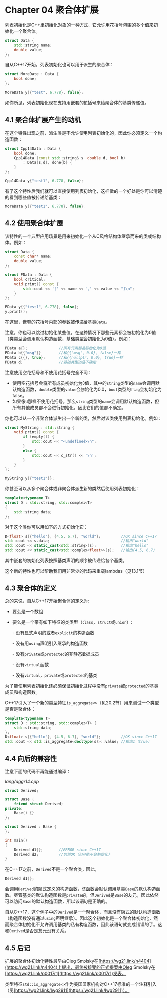 # Chapter 04 聚合体扩展

列表初始化是C++里初始化对象的一种方式，它允许用花括号包围的多个值来初始化一个聚合体。

```cpp
struct Data {
    std::string name;
    double value;
};
```

自从C++17开始，列表初始化也可以用于派生的聚合体：

```cpp
struct MoreDate : Data {
    bool done;
};

MoreData y{{"test", 6.778}, false};
```

如你所见，列表初始化现在支持用嵌套的花括号来给聚合体的基类传递值。

## 4.1 聚合体扩展产生的动机

在这个特性出现之前，派生类是不允许使用列表初始化的，因此你必须定义一个构造函数：

```cpp
struct Cpp14Data : Data {
    bool done;
    Cpp14Data (const std::string& s, double d, bool b)
        : Data{s,d}, done{b} {
    }
};

Cpp14Data y{"test1", 6.778, false};
```

有了这个特性后我们就可以直接使用列表初始化，这样做的一个好处是你可以清楚的看到哪些值被传递给基类：

```cpp
MoreData y{{"test1", 6.778}, false};
```

## 4.2 使用聚合体扩展

该特性的一个典型应用场景是用来初始化一个从C风格结构体继承而来的类或结构体。例如：

```cpp
struct Data {
    const char* name;
    double value;
};

struct PData : Data {
    bool critical;
    void print() const {
        std::cout << '[' << name << ',' << value << "]\n";
    }
};

PData y{{"test1", 6.778}, false};
y.print();
```

在这里，嵌套的花括号内部的参数被传递给基类`Data`。

注意，你也可以跳过初始化某些值。在这种情况下那些元素都会被初始化为0值（类类型会调用默认构造函数，基础类型会初始化为0值）。例如：

```cpp
PData a{};              //所有元素都被初始化为0值
PData b{{"msg"}}        //和{{"msg", 0.0}, false}一样
PData c{{}, true};      //和{{nullptr, 0.0}, true}一样
PData d;                //基础类型的值不确定
```

注意使用空花括号和不使用花括号完全不同：

* 使用空花括号会将所有成员初始化为0值，其中的`string`类型的`name`会调用默认构造函数，`double`类型的`value`会初始化为0.0，`bool`类型的`flag`会初始化为false。
* 如果像`d`那样不使用花括号，那么`string`类型的`name`会调用默认构造函数，但所有其他成员都不会进行初始化，因此它们的值都不确定。

你也可以从一个非聚合体派生出一个新的类，然后对该类使用列表初始化。例如：

```cpp
struct MyString : std::string {
    void print() const {
        if (empty()) {
            std::cout << "<undefined>\n";
        }
        else {
            std::cout << c_str() << '\n';
        }
    }
};

MyString y{{"test1"}};
```

你甚至可以从多个聚合体或非聚合体派生新的类然后使用列表初始化：

```cpp
template<typename T>
struct D : std::string, std::complex<T>
{
    std::string data;
};
```

对于这个类你可以用如下的方式初始化它：

```cpp
D<float> s{{"hello"}, {4.5, 6.7}, "world"};         //OK since C++17
std::cout << s.data;                                //输出"world"
std::cout << static_cast<std::string>(s);           //输出"hello"
std::cout << static_cast<std::complex<float>>(s);   //输出(4.5, 6.7)
```

其中嵌套的初始化列表按照基类声明的顺序被传递给各个基类。

这个新的特性也可以帮助我们用非常少的代码来重载lambdas（见13.1节）

## 4.3 聚合体的定义

总的来说，自从C++17开始聚合体的定义为:

* 要么是一个数组
* 要么是一个带有如下特征的类类型（`class`，`struct`或`union`）:

    \- 没有显式声明的或者`explicit`的构造函数

    \- 没有用`using`声明引入继承的构造函数

    \- 没有`private`或`protected`的非静态数据成员

    \- 没有`virtual`函数

    \- 没有`virtual`，`private`或`protected`的基类

为了能使用列表初始化还必须保证初始化过程中没有`private`或`protected`的基类成员和构造函数。

C++17引入了一个新的类型特征`is_aggregate<>`（见20.2节）用来测试一个类型是否是聚合体：

```cpp
template<typename T>
struct D : std::string, std::complex<T> {
    std::string data;
};
D<float> s{{"hello"}, {4.5, 6.7}, "world"};         //OK since C++17
std::cout << std::is_aggregate<decltype(s)>::value; //输出1（true）
```

## 4.4 向后的兼容性

注意下面的代码不再能通过编译：

*lang/aggr14.cpp*

```cpp
struct Derived;

struct Base {
    friend struct Derived;
private:
    Base() {}
};

struct Derived : Base {
};

int main()
{
    Derived d1{};       //ERROR since C++17
    Derived d2;         //仍然OK（但可能不会初始化）
}
```

在C++17之前，`Derived`不是一个聚合类，因此，

```cpp
Derived d1{};
```

会调用`Derived`的隐式定义的构造函数，该函数会默认调用基类`Base`的默认构造函数。尽管基类的默认构造函数是`private`的，但`Derived`是`Base`的友元，因此依然可以访问`Base`的默认构造函数，所以该语句是正确的。

自从C++17，这个例子中的`Derived`是一个聚合体，而且没有隐式的默认构造函数（构造函数没有通过`using`声明继承）。因此这个初始化是一个聚合体初始化，然而聚合体初始化不允许调用基类的私有构造函数，因此该语句就变成错误的了。这和`Derived`是否是友元没有关系。

## 4.5 后记

扩展的聚合体初始化特性最早由Oleg Smolsky在[https://wg21.link/n4404](https://wg21.link/n4404)上提出，最终被接受的正式提案由Oleg Smolsky在[https://wg21.link/p0017r1](https://wg21.link/p0017r1)发表。

类型特征`std::is_aggregate<>`作为美国国家机构对C++17标准的一个注释引入（见[https://wg21.link/lwg2911](https://wg21.link/lwg2911)）。
